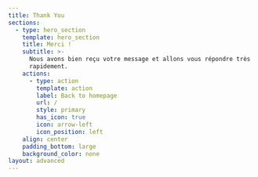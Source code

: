 ```yaml
---
title: Thank You
sections:
  - type: hero_section
    template: hero_section
    title: Merci !
    subtitle: >-
      Nous avons bien reçu votre message et allons vous répondre très
      rapidement.
    actions:
      - type: action
        template: action
        label: Back to homepage
        url: /
        style: primary
        has_icon: true
        icon: arrow-left
        icon_position: left
    align: center
    padding_bottom: large
    background_color: none
layout: advanced
---
```

